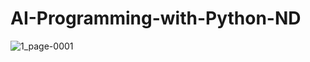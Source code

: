 # AI-Programming-with-Python-ND
![1_page-0001](https://github.com/user-attachments/assets/f5ecf79a-60fd-44ef-96f2-197c127ad160)
